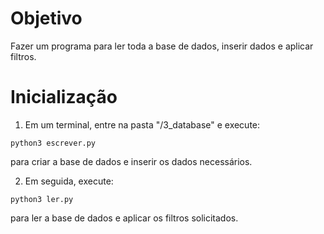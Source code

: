 # Objetivo
Fazer um programa para ler toda a base de dados, inserir dados e aplicar filtros.

# Inicialização

1. Em um terminal, entre na pasta "/3_database" e execute:

`python3 escrever.py`

para criar a base de dados e inserir os dados necessários.

2. Em seguida, execute:

`python3 ler.py`

para ler a base de dados e aplicar os filtros solicitados.